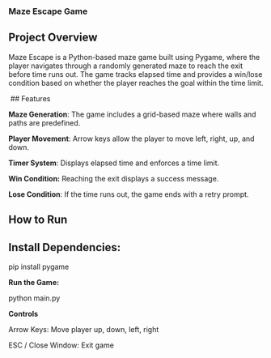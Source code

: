 ### Maze Escape Game

## Project Overview

Maze Escape is a Python-based maze game built using Pygame, where the player navigates through a randomly generated maze to reach the exit before time runs out. The game tracks elapsed time and provides a win/lose condition based on whether the player reaches the goal within the time limit.

 ## Features

**Maze Generation**: The game includes a grid-based maze where walls and paths are predefined.

**Player Movement**: Arrow keys allow the player to move left, right, up, and down.

**Timer System**: Displays elapsed time and enforces a time limit.

**Win Condition:** Reaching the exit displays a success message.

**Lose Condition**: If the time runs out, the game ends with a retry prompt.

## How to Run

## Install Dependencies:

pip install pygame

**Run the Game:**

python main.py

**Controls**

Arrow Keys: Move player up, down, left, right

ESC / Close Window: Exit game
